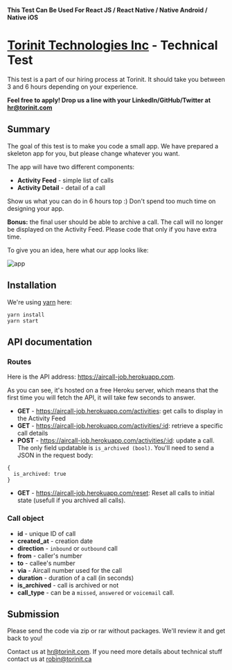 **This Test Can Be Used For React JS / React Native / Native Android / Native iOS**

# [Torinit Technologies Inc](https://torinit.com) - Technical Test

This test is a part of our hiring process at Torinit. It should take you between 3 and 6 hours depending on your experience.

**Feel free to apply! Drop us a line with your LinkedIn/GitHub/Twitter at hr@torinit.com**

## Summary

The goal of this test is to make you code a small app. We have prepared a skeleton app for you, but please change whatever you want.

The app will have two different components:
- **Activity Feed** - simple list of calls
- **Activity Detail** - detail of a call

Show us what you can do in 6 hours top :) Don't spend too much time on designing your app.

**Bonus:** the final user should be able to archive a call. The call will no longer be displayed on the Activity Feed. Please code that only if you have extra time.


To give you an idea, here what our app looks like:


![app](https://user-images.githubusercontent.com/630714/29357034-763d7216-8276-11e7-8bcb-e77d9645dfcc.png)

## Installation

We're using [yarn](https://yarnpkg.com) here:

```
yarn install
yarn start
```

## API documentation

### Routes

Here is the API address: https://aircall-job.herokuapp.com.

As you can see, it's hosted on a free Heroku server, which means that the first time you will fetch the API, it will take few seconds to answer.

- **GET** - https://aircall-job.herokuapp.com/activities: get calls to display in the Activity Feed
- **GET** - https://aircall-job.herokuapp.com/activities/:id: retrieve a specific call details
- **POST** - https://aircall-job.herokuapp.com/activities/:id: update a call. The only field updatable is `is_archived (bool)`. You'll need to send a JSON in the request body:
```
{
  is_archived: true
}
```
- **GET** - https://aircall-job.herokuapp.com/reset: Reset all calls to initial state (usefull if you archived all calls).

### Call object

- **id** - unique ID of call
- **created_at** - creation date
- **direction** - `inbound` or `outbound` call
- **from** - caller's number
- **to** - callee's number
- **via** - Aircall number used for the call
- **duration** - duration of a call (in seconds)
- **is_archived** - call is archived or not
- **call_type** - can be a `missed`, `answered` or `voicemail` call.

## Submission

Please send the code via zip or rar without packages. We'll review it and get back to you!

Contact us at hr@torinit.com. If you need more details about technical stuff contact us at robin@torinit.ca
